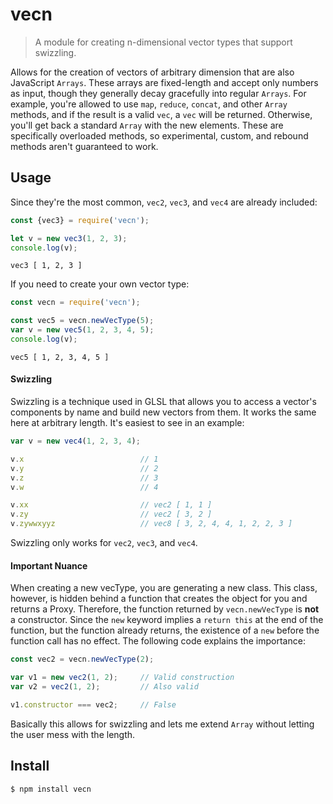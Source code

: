 # vecn

> A module for creating n-dimensional vector types that support swizzling.

Allows for the creation of vectors of arbitrary dimension that are also JavaScript `Arrays`. These arrays are fixed-length and accept only numbers as input, though they generally decay gracefully into regular `Arrays`. For example, you're allowed to use `map`, `reduce`, `concat`, and other `Array` methods, and if the result is a valid `vec`, a `vec` will be returned. Otherwise, you'll get back a standard `Array` with the new elements. These are specifically overloaded methods, so experimental, custom, and rebound methods aren't guaranteed to work.

## Usage

Since they're the most common, `vec2`, `vec3`, and `vec4` are already included:
```js
const {vec3} = require('vecn');

let v = new vec3(1, 2, 3);
console.log(v);
```

```
vec3 [ 1, 2, 3 ]
```

If you need to create your own vector type:
```js
const vecn = require('vecn');

const vec5 = vecn.newVecType(5);
var v = new vec5(1, 2, 3, 4, 5);
console.log(v);
```

```
vec5 [ 1, 2, 3, 4, 5 ]
```

#### Swizzling

Swizzling is a technique used in GLSL that allows you to access a vector's components by name and build new vectors from them. It works the same here at arbitrary length. It's easiest to see in an example:

```js
var v = new vec4(1, 2, 3, 4);

v.x                          // 1
v.y                          // 2
v.z                          // 3
v.w                          // 4

v.xx                         // vec2 [ 1, 1 ]
v.zy                         // vec2 [ 3, 2 ]
v.zywwxyyz                   // vec8 [ 3, 2, 4, 4, 1, 2, 2, 3 ]
```

Swizzling only works for `vec2`, `vec3`, and `vec4`.

#### Important Nuance

When creating a new vecType, you are generating a new class. This class, however, is hidden behind a function that creates the object for you and returns a Proxy. Therefore, the function returned by `vecn.newVecType` is **not** a constructor. Since the `new` keyword implies a `return this` at the end of the function, but the function already returns, the existence of a `new` before the function call has no effect. The following code explains the importance:

```js
const vec2 = vecn.newVecType(2);

var v1 = new vec2(1, 2);     // Valid construction
var v2 = vec2(1, 2);         // Also valid

v1.constructor === vec2;     // False

```

Basically this allows for swizzling and lets me extend `Array` without letting the user mess with the length.

## Install

```
$ npm install vecn
```
